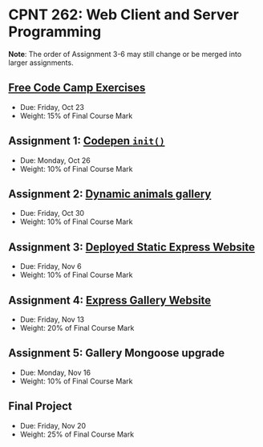 # CPNT 262: Web Client and Server Programming
**Note**: The order of Assignment 3-6 may still change or be merged into larger assignments.

## [Free Code Camp Exercises](exercises)
- Due: Friday, Oct 23
- Weight: 15% of Final Course Mark

## Assignment 1: [Codepen `init()`](assignment-1)
- Due: Monday, Oct 26
- Weight: 10% of Final Course Mark

## Assignment 2: [Dynamic animals gallery](assignment-2)
- Due: Friday, Oct 30
- Weight: 10% of Final Course Mark

## Assignment 3: [Deployed Static Express Website](assignment-3)
- Due: Friday, Nov 6
- Weight: 10% of Final Course Mark

## Assignment 4: [Express Gallery Website](assignment-4)
- Due: Friday, Nov 13
- Weight: 20% of Final Course Mark

## Assignment 5: Gallery Mongoose upgrade
- Due: Monday, Nov 16
- Weight: 10% of Final Course Mark

## Final Project
- Due: Friday, Nov 20
- Weight: 25% of Final Course Mark